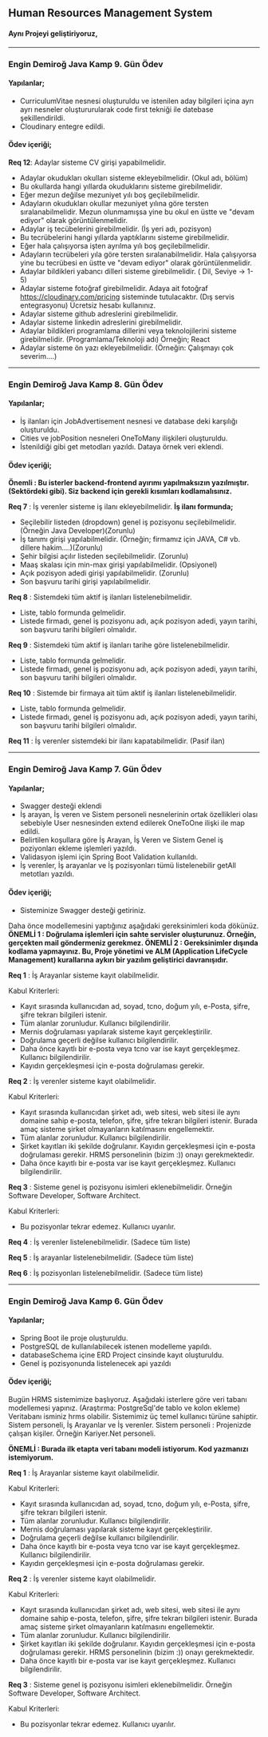 ## Human Resources Management System

#### Aynı Projeyi geliştiriyoruz,
-------------------------------------------------------------------------------------------------------------------------------------------
### Engin Demiroğ Java Kamp 9. Gün Ödev

#### Yapılanlar;
* CurriculumVitae nesnesi oluşturuldu ve istenilen aday bilgileri içina ayrı ayrı nesneler oluştururularak code first tekniği ile datebase şekillendirildi.
* Cloudinary entegre edildi.


#### Ödev içeriği;
**Req 12**: Adaylar sisteme CV girişi yapabilmelidir.

* Adaylar okudukları okulları sisteme ekleyebilmelidir. (Okul adı, bölüm)
* Bu okullarda hangi yıllarda okuduklarını sisteme girebilmelidir.
* Eğer mezun değilse mezuniyet yılı boş geçilebilmelidir.
* Adayların okudukları okullar mezuniyet yılına göre tersten sıralanabilmelidir. Mezun olunmamışsa yine bu okul en üstte ve "devam ediyor" olarak görüntülenmelidir.
* Adaylar iş tecübelerini girebilmelidir. (İş yeri adı, pozisyon)
* Bu tecrübelerini hangi yıllarda yaptıklarını sisteme girebilmelidir.
* Eğer hala çalışıyorsa işten ayrılma yılı boş geçilebilmelidir.
* Adayların tecrübeleri yıla göre tersten sıralanabilmelidir. Hala çalışıyorsa yine bu tecrübesi en üstte ve "devam ediyor" olarak görüntülenmelidir.
* Adaylar bildikleri yabancı dilleri sisteme girebilmelidir. ( Dil, Seviye -> 1-5)
* Adaylar sisteme fotoğraf girebilmelidir. Adaya ait fotoğraf https://cloudinary.com/pricing sisteminde tutulacaktır. (Dış servis entegrasyonu) Ücretsiz hesabı kullanınız.
* Adaylar sisteme github adreslerini girebilmelidir.
* Adaylar sisteme linkedin adreslerini girebilmelidir.
* Adaylar bildikleri programlama dillerini veya teknolojilerini sisteme girebilmelidir. (Programlama/Teknoloji adı) Örneğin; React
* Adaylar sisteme ön yazı ekleyebilmelidir. (Örneğin: Çalışmayı çok severim....)

-------------------------------------------------------------------------------------------------------------------------------------------
### Engin Demiroğ Java Kamp 8. Gün Ödev

#### Yapılanlar;
* İş ilanları için JobAdvertisement nesnesi ve database deki karşılığı oluşturuldu. 
* Cities ve jobPosition nesneleri OneToMany ilişkileri oluşturuldu.
* İstenildiği gibi get metodları yazıldı. Dataya örnek veri eklendi.

#### Ödev içeriği;
**Önemli : Bu isterler backend-frontend ayırımı yapılmaksızın yazılmıştır. (Sektördeki gibi). Siz backend için gerekli kısımları kodlamalısınız.**

**Req 7** : İş verenler sisteme iş ilanı ekleyebilmelidir.
**İş ilanı formunda;**
* Seçilebilir listeden (dropdown) genel iş pozisyonu seçilebilmelidir.(Örneğin Java Developer)(Zorunlu)
* İş tanımı girişi yapılabilmelidir. (Örneğin; firmamız için JAVA, C# vb. dillere hakim....)(Zorunlu)
* Şehir bilgisi açılır listeden seçilebilmelidir. (Zorunlu)
* Maaş skalası için min-max girişi yapılabilmelidir. (Opsiyonel)
* Açık pozisyon adedi girişi yapılabilmelidir. (Zorunlu)
* Son başvuru tarihi girişi yapılabilmelidir.

**Req 8** : Sistemdeki tüm aktif iş ilanları listelenebilmelidir.
* Liste, tablo formunda gelmelidir.
* Listede firmadı, genel iş pozisyonu adı, açık pozisyon adedi, yayın tarihi, son başvuru tarihi bilgileri olmalıdır.

**Req 9** : Sistemdeki tüm aktif iş ilanları tarihe göre listelenebilmelidir.
* Liste, tablo formunda gelmelidir.
* Listede firmadı, genel iş pozisyonu adı, açık pozisyon adedi, yayın tarihi, son başvuru tarihi bilgileri olmalıdır.

**Req 10** : Sistemde bir firmaya ait tüm aktif iş ilanları listelenebilmelidir.
* Liste, tablo formunda gelmelidir.
* Listede firmadı, genel iş pozisyonu adı, açık pozisyon adedi, yayın tarihi, son başvuru tarihi bilgileri olmalıdır.

**Req 11** : İş verenler sistemdeki bir ilanı kapatabilmelidir. (Pasif ilan)

-------------------------------------------------------------------------------------------------------------------------------------------
### Engin Demiroğ Java Kamp 7. Gün Ödev

#### Yapılanlar;
* Swagger desteği eklendi
* İş arayan, İş veren ve Sistem personeli nesnelerinin ortak özellikleri olası sebebiyle User nesnesinden extend edilerek OneToOne ilişki ile map edildi.
* Belirtilen koşullara göre İş Arayan, İş Veren ve Sistem Genel iş poziyonları ekleme işlemleri yazıldı.
* Validasyon işlemi için Spring Boot Validation kullanıldı.
* İş verenler, İş arayanlar ve İş pozisyonları tümü listelenebilir getAll metotları yazıldı.

#### Ödev içeriği;
* Sisteminize Swagger desteği getiriniz.

Daha önce modellemesini yaptığınız aşağıdaki gereksinimleri koda dökünüz.
**ÖNEMLİ 1 : Doğrulama işlemleri için sahte servisler oluşturunuz. Örneğin, gerçekten mail göndermeniz gerekmez.
ÖNEMLİ 2 : Gereksinimler dışında kodlama yapmayınız. Bu, Proje yönetimi ve ALM (Application LifeCycle Management) kurallarına aykırı bir yazılım geliştirici davranışıdır.**

**Req 1** : İş Arayanlar sisteme kayıt olabilmelidir.

Kabul Kriterleri:

* Kayıt sırasında kullanıcıdan ad, soyad, tcno, doğum yılı, e-Posta, şifre, şifre tekrarı bilgileri istenir.
* Tüm alanlar zorunludur. Kullanıcı bilgilendirilir.
* Mernis doğrulaması yapılarak sisteme kayıt gerçekleştirilir.
* Doğrulama geçerli değilse kullanıcı bilgilendirilir.
* Daha önce kayıtlı bir e-posta veya tcno var ise kayıt gerçekleşmez. Kullanıcı bilgilendirilir.
* Kayıdın gerçekleşmesi için e-posta doğrulaması gerekir.

**Req 2** : İş verenler sisteme kayıt olabilmelidir.

Kabul Kriterleri:

* Kayıt sırasında kullanıcıdan şirket adı, web sitesi, web sitesi ile aynı domaine sahip e-posta, telefon, şifre, şifre tekrarı bilgileri istenir. Burada amaç sisteme şirket olmayanların katılmasını engellemektir.
* Tüm alanlar zorunludur. Kullanıcı bilgilendirilir.
* Şirket kayıtları iki şekilde doğrulanır. Kayıdın gerçekleşmesi için e-posta doğrulaması gerekir. HRMS personelinin (bizim :)) onayı gerekmektedir.
* Daha önce kayıtlı bir e-posta var ise kayıt gerçekleşmez. Kullanıcı bilgilendirilir.

**Req 3** : Sisteme genel iş pozisyonu isimleri eklenebilmelidir. Örneğin Software Developer, Software Architect.

Kabul Kriterleri:

* Bu pozisyonlar tekrar edemez. Kullanıcı uyarılır.

**Req 4** : İş verenler listelenebilmelidir. (Sadece tüm liste)

**Req 5** : İş arayanlar listelenebilmelidir. (Sadece tüm liste)

**Req 6** : İş pozisyonları listelenebilmelidir. (Sadece tüm liste)

-------------------------------------------------------------------------------------------------------------------------------------------
### Engin Demiroğ Java Kamp 6. Gün Ödev

#### Yapılanlar;
* Spring Boot ile proje oluşturuldu.
* PostgreSQL de kullanılabilecek istenen modelleme yapıldı.
* databaseSchema içine ERD Project cinsinde kayıt oluşturuldu.
* Genel iş pozisyonunda listelenecek api yazıldı

#### Ödev içeriği;

Bugün HRMS sistemimize başlıyoruz.
Aşağıdaki isterlere göre veri tabanı modellemesi yapınız. (Araştırma: PostgreSql'de tablo ve kolon ekleme) Veritabanı isminiz hrms olabilir.
Sistemimiz üç temel kullanıcı türüne sahiptir. Sistem personeli, İş Arayanlar ve İş verenler. Sistem personeli : Projenizde çalışan kişiler. Örneğin Kariyer.Net personeli.

**ÖNEMLİ : Burada ilk etapta veri tabanı modeli istiyorum. Kod yazmanızı istemiyorum.**

**Req 1** : İş Arayanlar sisteme kayıt olabilmelidir.

Kabul Kriterleri:

* Kayıt sırasında kullanıcıdan ad, soyad, tcno, doğum yılı, e-Posta, şifre, şifre tekrarı bilgileri istenir.
* Tüm alanlar zorunludur. Kullanıcı bilgilendirilir.
* Mernis doğrulaması yapılarak sisteme kayıt gerçekleştirilir.
* Doğrulama geçerli değilse kullanıcı bilgilendirilir.
* Daha önce kayıtlı bir e-posta veya tcno var ise kayıt gerçekleşmez. Kullanıcı bilgilendirilir.
* Kayıdın gerçekleşmesi için e-posta doğrulaması gerekir.

**Req 2** : İş verenler sisteme kayıt olabilmelidir.

Kabul Kriterleri:

* Kayıt sırasında kullanıcıdan şirket adı, web sitesi, web sitesi ile aynı domaine sahip e-posta, telefon, şifre, şifre tekrarı bilgileri istenir. Burada amaç sisteme şirket olmayanların katılmasını engellemektir.
* Tüm alanlar zorunludur. Kullanıcı bilgilendirilir.
* Şirket kayıtları iki şekilde doğrulanır. Kayıdın gerçekleşmesi için e-posta doğrulaması gerekir. HRMS personelinin (bizim :)) onayı gerekmektedir.
* Daha önce kayıtlı bir e-posta var ise kayıt gerçekleşmez. Kullanıcı bilgilendirilir.

**Req 3** : Sisteme genel iş pozisyonu isimleri eklenebilmelidir. Örneğin Software Developer, Software Architect.

Kabul Kriterleri:

* Bu pozisyonlar tekrar edemez. Kullanıcı uyarılır.
